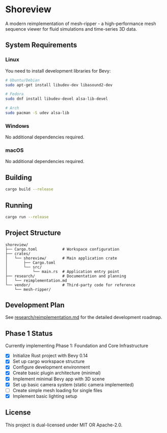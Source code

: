 # Shoreview

A modern reimplementation of mesh-ripper - a high-performance mesh sequence viewer for fluid simulations and time-series 3D data.

## System Requirements

### Linux
You need to install development libraries for Bevy:

```bash
# Ubuntu/Debian
sudo apt-get install libudev-dev libasound2-dev

# Fedora
sudo dnf install libudev-devel alsa-lib-devel

# Arch
sudo pacman -S udev alsa-lib
```

### Windows
No additional dependencies required.

### macOS
No additional dependencies required.

## Building

```bash
cargo build --release
```

## Running

```bash
cargo run --release
```

## Project Structure

```
shoreview/
├── Cargo.toml           # Workspace configuration
├── crates/
│   └── shoreview/       # Main application crate
│       ├── Cargo.toml
│       └── src/
│           └── main.rs  # Application entry point
├── research/            # Documentation and planning
│   └── reimplementation.md
└── vendor/              # Third-party code for reference
    └── mesh-ripper/
```

## Development Plan

See [research/reimplementation.md](research/reimplementation.md) for the detailed development roadmap.

## Phase 1 Status

Currently implementing Phase 1: Foundation and Core Infrastructure
- [x] Initialize Rust project with Bevy 0.14
- [x] Set up cargo workspace structure
- [x] Configure development environment
- [x] Create basic plugin architecture (minimal)
- [x] Implement minimal Bevy app with 3D scene
- [x] Set up basic camera system (static camera implemented)
- [ ] Create simple mesh loading for single files
- [x] Implement basic lighting setup

## License

This project is dual-licensed under MIT OR Apache-2.0.